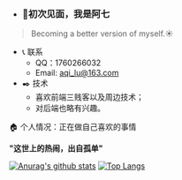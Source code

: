 - ### 👋初次见面，我是阿七

> Becoming a better version of myself.:sunny:

- :telephone_receiver: 联系
  - QQ：1760266032
  - Email: aqi_lu@163.com
- :black_nib: 技术
  - 喜欢前端三贱客以及周边技术；
  - 对后端也略有兴趣。

:house: 个人情况：正在做自己喜欢的事情

**"这世上的热闹，出自孤单"**

[![Anurag's github stats](https://github-readme-stats.vercel.app/api?username=aqi-lu&show_icons=true&theme=vue-dark)](https://github.com/anuraghazra/github-readme-stats)
[![Top Langs](https://github-readme-stats.vercel.app/api/top-langs/?username=anuraghazra&layout=compact)](https://github.com/anuraghazra/github-readme-stats)
<!--
**aqi-lu/aqi-lu** is a ✨ _special_ ✨ repository because its `README.md` (this file) appears on your GitHub profile.

Here are some ideas to get you started:

- 🔭 I’m currently working on ...
- 🌱 I’m currently learning ...
- 👯 I’m looking to collaborate on ...
- 🤔 I’m looking for help with ...
- 💬 Ask me about ...
- 📫 How to reach me: ...
- 😄 Pronouns: ...
- ⚡ Fun fact: ...
-->

